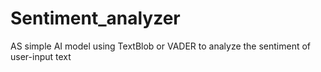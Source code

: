 # Sentiment_analyzer
AS simple AI model using TextBlob or VADER to analyze the sentiment of user-input text
